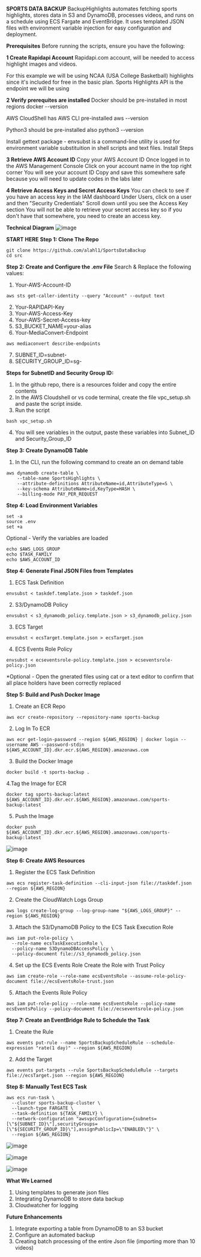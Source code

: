 **SPORTS DATA BACKUP**
BackupHighlights automates fetching sports highlights, stores data in S3 and DynamoDB, processes videos, and runs on a schedule using ECS Fargate and EventBridge. It uses templated JSON files with environment variable injection for easy configuration and deployment.

**Prerequisites**
Before running the scripts, ensure you have the following:

**1 Create Rapidapi Account**
Rapidapi.com account, will be needed to access highlight images and videos.

For this example we will be using NCAA (USA College Basketball) highlights since it's included for free in the basic plan. Sports Highlights API is the endpoint we will be using

**2 Verify prerequites are installed**
Docker should be pre-installed in most regions docker --version

AWS CloudShell has AWS CLI pre-installed aws --version

Python3 should be pre-installed also python3 --version

Install gettext package - envsubst is a command-line utility is used for environment variable substituition in shell scripts and text files. Install Steps

**3 Retrieve AWS Account ID**
Copy your AWS Account ID Once logged in to the AWS Management Console Click on your account name in the top right corner You will see your account ID Copy and save this somewhere safe because you will need to update codes in the labs later

**4 Retrieve Access Keys and Secret Access Keys**
You can check to see if you have an access key in the IAM dashboard Under Users, click on a user and then "Security Credentials" Scroll down until you see the Access Key section You will not be able to retrieve your secret access key so if you don't have that somewhere, you need to create an access key.

**Technical Diagram**
![image](https://github.com/user-attachments/assets/68700099-6432-4b45-bf2f-716c4c7e0016)



**START HERE**
**Step 1: Clone The Repo**
```
git clone https://github.com/alahl1/SportsDataBackup
cd src
```

**Step 2: Create and Configure the .env File**
Search & Replace the following values:

1. Your-AWS-Account-ID
```
aws sts get-caller-identity --query "Account" --output text
```
2. Your-RAPIDAPI-Key
3. Your-AWS-Access-Key
4. Your-AWS-Secret-Access-key
5. S3_BUCKET_NAME=your-alias
6. Your-MediaConvert-Endpoint
```
aws mediaconvert describe-endpoints
```
7. SUBNET_ID=subnet-
8. SECURITY_GROUP_ID=sg-

**Steps for SubnetID and Security Group ID:**

1. In the github repo, there is a resources folder and copy the entire contents
2. In the AWS Cloudshell or vs code terminal, create the file vpc_setup.sh and paste the script inside.
3. Run the script
```
bash vpc_setup.sh
```
4. You will see variables in the output, paste these variables into Subnet_ID and Security_Group_ID
   
**Step 3: Create DynamoDB Table**
1. In the CLI, run the following command to create an on demand table
```
aws dynamodb create-table \
    --table-name SportsHighlights \
    --attribute-definitions AttributeName=id,AttributeType=S \
    --key-schema AttributeName=id,KeyType=HASH \
    --billing-mode PAY_PER_REQUEST
```
**Step 4: Load Environment Variables**
```
set -a
source .env
set +a
```
Optional - Verify the variables are loaded
```
echo $AWS_LOGS_GROUP
echo $TASK_FAMILY
echo $AWS_ACCOUNT_ID
```
**Step 4: Generate Final JSON Files from Templates**
1. ECS Task Definition
```
envsubst < taskdef.template.json > taskdef.json
```
2. S3/DynamoDB Policy
```
envsubst < s3_dynamodb_policy.template.json > s3_dynamodb_policy.json
```
3. ECS Target
```
envsubst < ecsTarget.template.json > ecsTarget.json
```
4. ECS Events Role Policy
```
envsubst < ecseventsrole-policy.template.json > ecseventsrole-policy.json
```
*Optional - Open the gnerated files using cat or a text editor to confirm that all place holders have been correctly replaced

**Step 5: Build and Push Docker Image**
1. Create an ECR Repo
```
aws ecr create-repository --repository-name sports-backup
```
2. Log In To ECR
```
aws ecr get-login-password --region ${AWS_REGION} | docker login --username AWS --password-stdin ${AWS_ACCOUNT_ID}.dkr.ecr.${AWS_REGION}.amazonaws.com
```
3. Build the Docker Image
```
docker build -t sports-backup .
```
4.Tag the Image for ECR

```
docker tag sports-backup:latest ${AWS_ACCOUNT_ID}.dkr.ecr.${AWS_REGION}.amazonaws.com/sports-backup:latest
```
5. Push the Image
```
docker push ${AWS_ACCOUNT_ID}.dkr.ecr.${AWS_REGION}.amazonaws.com/sports-backup:latest
```
![image](https://github.com/user-attachments/assets/3bca0c12-88b9-46b0-adaa-827d34b17969)

**Step 6: Create AWS Resources**
1. Register the ECS Task Definition
```
aws ecs register-task-definition --cli-input-json file://taskdef.json --region ${AWS_REGION}
```
2. Create the CloudWatch Logs Group
```
aws logs create-log-group --log-group-name "${AWS_LOGS_GROUP}" --region ${AWS_REGION}
```
3. Attach the S3/DynamoDB Policy to the ECS Task Execution Role
```
aws iam put-role-policy \
  --role-name ecsTaskExecutionRole \
  --policy-name S3DynamoDBAccessPolicy \
  --policy-document file://s3_dynamodb_policy.json
```
4. Set up the ECS Events Role Create the Role with Trust Policy
```
aws iam create-role --role-name ecsEventsRole --assume-role-policy-document file://ecsEventsRole-trust.json
```
5. Attach the Events Role Policy
```
aws iam put-role-policy --role-name ecsEventsRole --policy-name ecsEventsPolicy --policy-document file://ecseventsrole-policy.json
```
**Step 7: Create an EventBridge Rule to Schedule the Task**
1. Create the Rule
```
aws events put-rule --name SportsBackupScheduleRule --schedule-expression "rate(1 day)" --region ${AWS_REGION}
```
2. Add the Target
```
aws events put-targets --rule SportsBackupScheduleRule --targets file://ecsTarget.json --region ${AWS_REGION}
```
**Step 8: Manually Test ECS Task**
```
aws ecs run-task \
  --cluster sports-backup-cluster \
  --launch-type FARGATE \
  --task-definition ${TASK_FAMILY} \
  --network-configuration "awsvpcConfiguration={subnets=[\"${SUBNET_ID}\"],securityGroups=[\"${SECURITY_GROUP_ID}\"],assignPublicIp=\"ENABLED\"}" \
  --region ${AWS_REGION}
```
![image](https://github.com/user-attachments/assets/dbf4ebf5-295f-4f99-9bf3-84e9f2c72cbe)

![image](https://github.com/user-attachments/assets/ba9f27f3-d3fc-4c52-b35e-6672f96215e2)

![image](https://github.com/user-attachments/assets/05306f23-34df-4c59-9389-886594c94e28)


**What We Learned**
1. Using templates to generate json files
2. Integrating DynamoDB to store data backup
3. Cloudwatcher for logging
   
**Future Enhancements**
1. Integrate exporting a table from DynamoDB to an S3 bucket
2. Configure an automated backup
3. Creating batch processing of the entire Json file (importing more than 10 videos)
